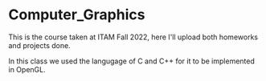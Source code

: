 # Computer_Graphics

This is the course taken at ITAM Fall 2022, here I'll upload both homeworks and projects done. 

In this class we used the langugage of C and C++ for it to be implemented in OpenGL.
